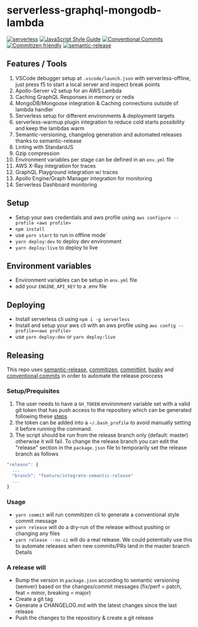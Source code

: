 # serverless-graphql-mongodb-lambda

[![serverless](http://public.serverless.com/badges/v3.svg)](http://www.serverless.com)
[![JavaScript Style Guide](https://img.shields.io/badge/code_style-standard-brightgreen.svg)](https://standardjs.com)
[![Conventional Commits](https://img.shields.io/badge/Conventional%20Commits-1.0.0-yellow.svg)](https://conventionalcommits.org)
[![Commitizen friendly](https://img.shields.io/badge/commitizen-friendly-brightgreen.svg)](http://commitizen.github.io/cz-cli/)
[![semantic-release](https://img.shields.io/badge/%20%20%F0%9F%93%A6%F0%9F%9A%80-semantic--release-e10079.svg)](https://github.com/semantic-release/)

## Features / Tools

1. VSCode debugger setup at `.vscode/launch.json` with serverless-offline, just press f5 to start a local server and inspect break points
1. Apollo-Server v2 setup for an AWS Lambda
1. Caching GraphQL Responses in memory or redis
1. MongoDB/Mongoose integration & Caching connections outside of lambda handler
1. Serverless setup for different environments & deployment targets
1. serverless-warmup plugin integration to reduce cold starts possibility and keep the lambdas warm
1. Semantic-versioning, changelog generation and automated releases thanks to semantic-release
1. Linting with StandardJS
1. Gzip compression
1. Environment variables per stage can be defined in an `env.yml` file
1. AWS X-Ray integration for traces
1. GraphQL Playground integration w/ traces
1. Apollo Engine/Graph Manager integration for monitoring
1. Serverless Dashboard monitoring

## Setup

- Setup your aws credentials and aws profile using `aws configure --profile <aws profile>`
- `npm install`
- use `yarn start` to run in offline mode`
- `yarn deploy:dev` to deploy dev environment
- `yarn deploy:live` to deploy to live

## Environment variables

- Environment variables can be setup in `env.yml` file
- add your `ENGINE_API_KEY` to a .env file

## Deploying

- Install serverless cli using `npm i -g serverless`
- Install and setup your aws cli with an aws profile using `aws config --profile=<aws profile>`
- use `yarn deploy:dev` or `yarn deploy:live`

## Releasing

This repo uses [semantic-release](https://github.com/semantic-release/semantic-release), [commitizen](https://github.com/commitizen/cz-cli), [commitlint](http://commitlint.js.org), [husky](https://github.com/typicode/husky) and [conventional commits](https://conventionalcommits.org/en/v1.0.0-beta.4/) in order to automate the release proccess

### Setup/Prequisites

1. The user needs to have a `GH_TOKEN` environment variable set with a valid git token that has push access to the repository which can be generated following these [steps](https://help.github.com/en/articles/creating-a-personal-access-token-for-the-command-line)
2. the token can be added into a `~/.bash_profile` to avoid manually setting it before running the command.
3. The script should be run from the release branch only (default: master) otherwise it will fail. To change the release branch you can edit the "release" section in the `package.json` file to temporarily set the release branch as follows
  
```js
"release": {
  ...
  "branch": "feature/integrate-semantic-release"
  ...
}
```

### Usage

- `yarn commit` will run commitizen cli to generate a conventional style commit message
- `yarn release` will do a dry-run of the release without pushing or changing any files
- `yarn release --no-ci` will do a real release.
We could potentially use this to automate releases when new commits/PRs land in the master branch
Details

### A release will

- Bump the version in `package.json` according to semantic versioning (semver) based on the changes/commit messages (fix/perf = patch, feat = minor, breaking = major)
- Create a git tag
- Generate a CHANGELOG.md with the latest changes since the last release
- Push the changes to the repository & create a git release

